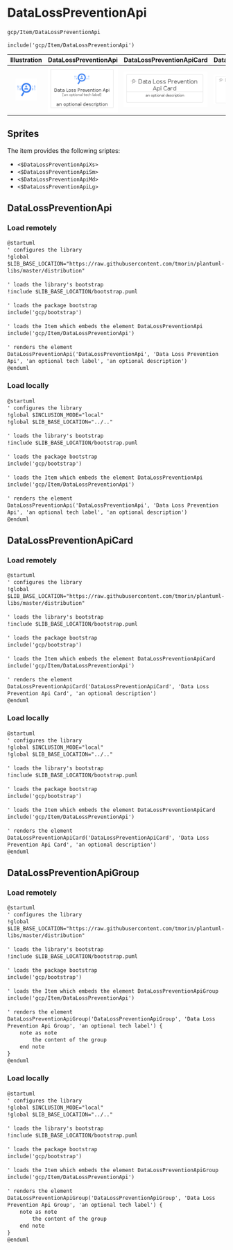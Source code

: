 # DataLossPreventionApi


```text
gcp/Item/DataLossPreventionApi
```

```text
include('gcp/Item/DataLossPreventionApi')
```



| Illustration | DataLossPreventionApi | DataLossPreventionApiCard | DataLossPreventionApiGroup |
| :---: | :---: | :---: | :---: |
| ![illustration for Illustration](../../gcp/Item/DataLossPreventionApi.png) | ![illustration for DataLossPreventionApi](../../gcp/Item/DataLossPreventionApi.Local.png) | ![illustration for DataLossPreventionApiCard](../../gcp/Item/DataLossPreventionApiCard.Local.png) | ![illustration for DataLossPreventionApiGroup](../../gcp/Item/DataLossPreventionApiGroup.Local.png) |



## Sprites
The item provides the following sriptes:

- `<$DataLossPreventionApiXs>`
- `<$DataLossPreventionApiSm>`
- `<$DataLossPreventionApiMd>`
- `<$DataLossPreventionApiLg>`





## DataLossPreventionApi

### Load remotely
```plantuml
@startuml
' configures the library
!global $LIB_BASE_LOCATION="https://raw.githubusercontent.com/tmorin/plantuml-libs/master/distribution"

' loads the library's bootstrap
!include $LIB_BASE_LOCATION/bootstrap.puml

' loads the package bootstrap
include('gcp/bootstrap')

' loads the Item which embeds the element DataLossPreventionApi
include('gcp/Item/DataLossPreventionApi')

' renders the element
DataLossPreventionApi('DataLossPreventionApi', 'Data Loss Prevention Api', 'an optional tech label', 'an optional description')
@enduml
```

### Load locally
```plantuml
@startuml
' configures the library
!global $INCLUSION_MODE="local"
!global $LIB_BASE_LOCATION="../.."

' loads the library's bootstrap
!include $LIB_BASE_LOCATION/bootstrap.puml

' loads the package bootstrap
include('gcp/bootstrap')

' loads the Item which embeds the element DataLossPreventionApi
include('gcp/Item/DataLossPreventionApi')

' renders the element
DataLossPreventionApi('DataLossPreventionApi', 'Data Loss Prevention Api', 'an optional tech label', 'an optional description')
@enduml
```

## DataLossPreventionApiCard

### Load remotely
```plantuml
@startuml
' configures the library
!global $LIB_BASE_LOCATION="https://raw.githubusercontent.com/tmorin/plantuml-libs/master/distribution"

' loads the library's bootstrap
!include $LIB_BASE_LOCATION/bootstrap.puml

' loads the package bootstrap
include('gcp/bootstrap')

' loads the Item which embeds the element DataLossPreventionApiCard
include('gcp/Item/DataLossPreventionApi')

' renders the element
DataLossPreventionApiCard('DataLossPreventionApiCard', 'Data Loss Prevention Api Card', 'an optional description')
@enduml
```

### Load locally
```plantuml
@startuml
' configures the library
!global $INCLUSION_MODE="local"
!global $LIB_BASE_LOCATION="../.."

' loads the library's bootstrap
!include $LIB_BASE_LOCATION/bootstrap.puml

' loads the package bootstrap
include('gcp/bootstrap')

' loads the Item which embeds the element DataLossPreventionApiCard
include('gcp/Item/DataLossPreventionApi')

' renders the element
DataLossPreventionApiCard('DataLossPreventionApiCard', 'Data Loss Prevention Api Card', 'an optional description')
@enduml
```

## DataLossPreventionApiGroup

### Load remotely
```plantuml
@startuml
' configures the library
!global $LIB_BASE_LOCATION="https://raw.githubusercontent.com/tmorin/plantuml-libs/master/distribution"

' loads the library's bootstrap
!include $LIB_BASE_LOCATION/bootstrap.puml

' loads the package bootstrap
include('gcp/bootstrap')

' loads the Item which embeds the element DataLossPreventionApiGroup
include('gcp/Item/DataLossPreventionApi')

' renders the element
DataLossPreventionApiGroup('DataLossPreventionApiGroup', 'Data Loss Prevention Api Group', 'an optional tech label') {
    note as note
        the content of the group
    end note
}
@enduml
```

### Load locally
```plantuml
@startuml
' configures the library
!global $INCLUSION_MODE="local"
!global $LIB_BASE_LOCATION="../.."

' loads the library's bootstrap
!include $LIB_BASE_LOCATION/bootstrap.puml

' loads the package bootstrap
include('gcp/bootstrap')

' loads the Item which embeds the element DataLossPreventionApiGroup
include('gcp/Item/DataLossPreventionApi')

' renders the element
DataLossPreventionApiGroup('DataLossPreventionApiGroup', 'Data Loss Prevention Api Group', 'an optional tech label') {
    note as note
        the content of the group
    end note
}
@enduml
```

